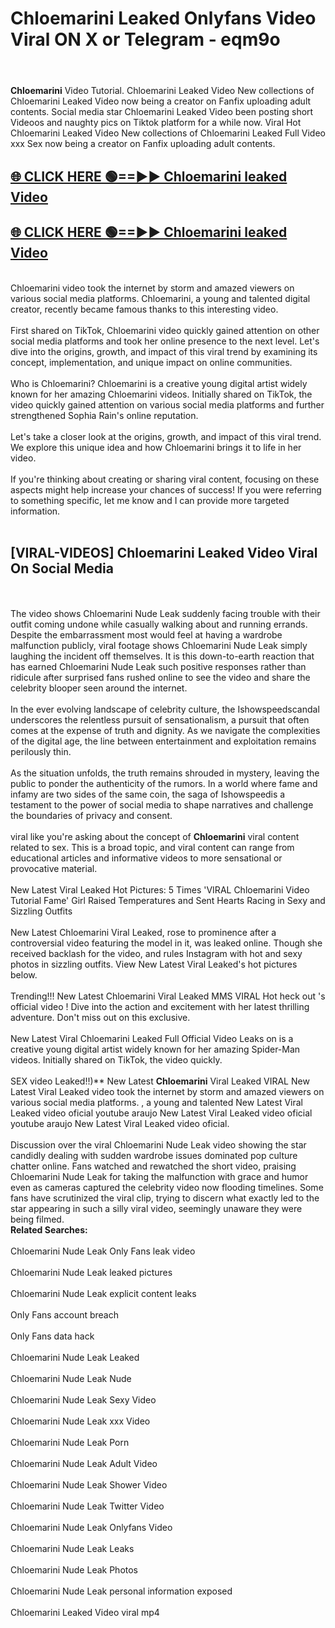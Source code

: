 <h1> Chloemarini Leaked Onlyfans Video Viral ON X or Telegram - eqm9o </h1>

# 
<br>
<strong>Chloemarini</strong> Video Tutorial. Chloemarini Leaked Video New collections of  Chloemarini Leaked Video now being a creator on Fanfix uploading adult contents. Social media star Chloemarini Leaked Video been posting short Videoos and naughty pics on Tiktok platform for a while now. Viral Hot Chloemarini Leaked Video New collections of Chloemarini Leaked Full Video xxx Sex now being a creator on Fanfix uploading adult contents.
<br>

## [🌐 CLICK HERE 🟢==►► Chloemarini leaked Video ](https://onlyclips.site?title=Chloemarini&ref=git)


## [🌐 CLICK HERE 🟢==►► Chloemarini leaked Video ](https://onlyclips.site?title=Chloemarini&ref=git)

<br>
Chloemarini video took the internet by storm and amazed viewers on various social media platforms. Chloemarini, a young and talented digital creator, recently became famous thanks to this interesting video.
<br><br>
First shared on TikTok, Chloemarini video quickly gained attention on other social media platforms and took her online presence to the next level. Let's dive into the origins, growth, and impact of this viral trend by examining its concept, implementation, and unique impact on online communities.
<br><br>
Who is Chloemarini? Chloemarini is a creative young digital artist widely known for her amazing Chloemarini videos. Initially shared on TikTok, the video quickly gained attention on various social media platforms and further strengthened Sophia Rain's online reputation.
<br><br>
Let's take a closer look at the origins, growth, and impact of this viral trend. We explore this unique idea and how Chloemarini brings it to life in her video.
<br><br>
If you're thinking about creating or sharing viral content, focusing on these aspects might help increase your chances of success! If you were referring to something specific, let me know and I can provide more targeted information.
<br><br>
<h2>[VIRAL-VIDEOS] Chloemarini Leaked Video Viral On Social Media</h2>
<br><br>
The video shows Chloemarini Nude Leak suddenly facing trouble with their outfit coming undone while casually walking about and running errands. Despite the embarrassment most would feel at having a wardrobe malfunction publicly, viral footage shows Chloemarini Nude Leak simply laughing the incident off themselves. It is this down-to-earth reaction that has earned Chloemarini Nude Leak such positive responses rather than ridicule after surprised fans rushed online to see the video and share the celebrity blooper seen around the internet.
<br><br>
In the ever evolving landscape of celebrity culture, the Ishowspeedscandal underscores the relentless pursuit of sensationalism, a pursuit that often comes at the expense of truth and dignity. As we navigate the complexities of the digital age, the line between entertainment and exploitation remains perilously thin.
<br><br>
As the situation unfolds, the truth remains shrouded in mystery, leaving the public to ponder the authenticity of the rumors. In a world where fame and infamy are two sides of the same coin, the saga of Ishowspeedis a testament to the power of social media to shape narratives and challenge the boundaries of privacy and consent.
<br><br>
viral like you're asking about the concept of <strong>Chloemarini</strong> viral content related to sex. This is a broad topic, and viral content can range from educational articles and informative videos to more sensational or provocative material.
<br><br>
New Latest Viral Leaked Hot Pictures: 5 Times 'VIRAL Chloemarini Video Tutorial Fame' Girl Raised Temperatures and Sent Hearts Racing in Sexy and Sizzling Outfits
<br><br>
New Latest Chloemarini Viral Leaked, rose to prominence after a controversial video featuring the model in it, was leaked online. Though she received backlash for the video, and rules Instagram with hot and sexy photos in sizzling outfits. View New Latest Viral Leaked's hot pictures below.
<br><br>
Trending!!! New Latest Chloemarini Viral Leaked MMS VIRAL Hot heck out 's official video ! Dive into the action and excitement with her latest thrilling adventure. Don't miss out on this exclusive.
<br><br>
New Latest Viral Chloemarini Leaked Full Official Video Leaks on  is a creative young digital artist widely known for her amazing Spider-Man videos. Initially shared on TikTok, the video quickly.
<br><br>
SEX video Leaked!!)** New Latest <strong>Chloemarini</strong> Viral Leaked VIRAL New Latest Viral Leaked video took the internet by storm and amazed viewers on various social media platforms. , a young and talented New Latest Viral Leaked video oficial youtube araujo New Latest Viral Leaked video oficial youtube araujo New Latest Viral Leaked video oficial.
<br><br>
Discussion over the viral Chloemarini Nude Leak video showing the star candidly dealing with sudden wardrobe issues dominated pop culture chatter online. Fans watched and rewatched the short video, praising Chloemarini Nude Leak for taking the malfunction with grace and humor even as cameras captured the celebrity video now flooding timelines. Some fans have scrutinized the viral clip, trying to discern what exactly led to the star appearing in such a silly viral video, seemingly unaware they were being filmed.
<br>
<strong>Related Searches:</strong>
<br><br>
Chloemarini Nude Leak Only Fans leak video
<br><br>
Chloemarini Nude Leak leaked pictures
<br><br>
Chloemarini Nude Leak explicit content leaks
<br><br>
Only Fans account breach
<br><br>
Only Fans data hack
<br><br>
Chloemarini Nude Leak Leaked
<br><br>
Chloemarini Nude Leak Nude
<br><br>
Chloemarini Nude Leak Sexy Video
<br><br>
Chloemarini Nude Leak xxx Video
<br><br>
Chloemarini Nude Leak Porn
<br><br>
Chloemarini Nude Leak Adult Video
<br><br>
Chloemarini Nude Leak Shower Video
<br><br>
Chloemarini Nude Leak Twitter Video
<br><br>
Chloemarini Nude Leak Onlyfans Video
<br><br>
Chloemarini Nude Leak Leaks
<br><br>
Chloemarini Nude Leak Photos
<br><br>
Chloemarini Nude Leak personal information exposed
<br><br>
Chloemarini Leaked Video viral mp4